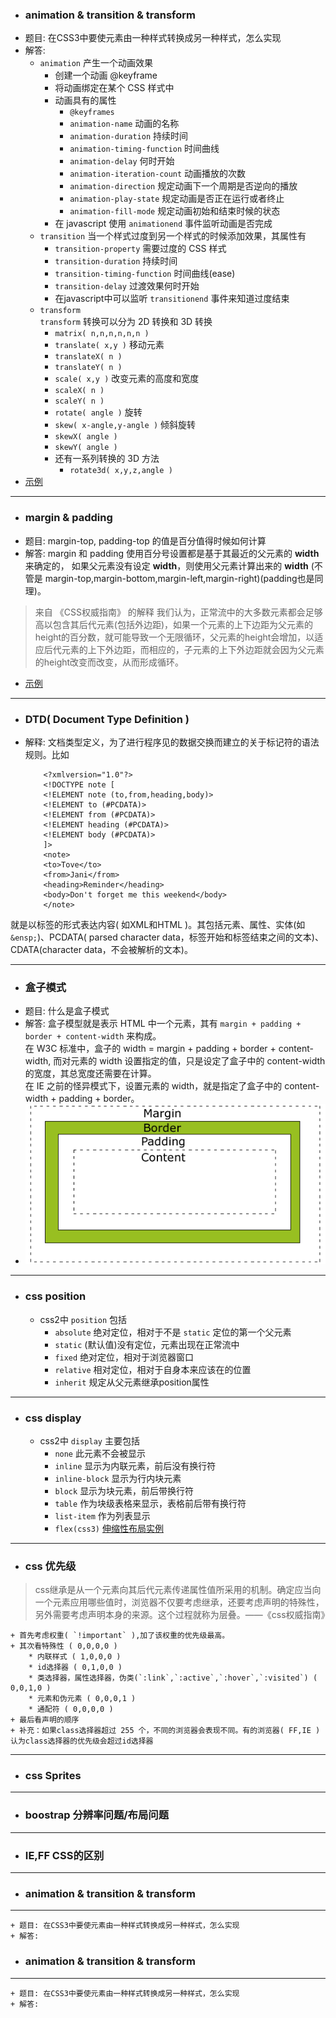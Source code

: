 - ###  animation & transition & transform
- 题目: 在CSS3中要使元素由一种样式转换成另一种样式，怎么实现
- 解答: 
    + `animation`
        产生一个动画效果
        * 创建一个动画 @keyframe
        * 将动画绑定在某个 CSS 样式中
        * 动画具有的属性
            - `@keyframes`
            - `animation-name` 动画的名称
            - `animation-duration` 持续时间
            - `animation-timing-function` 时间曲线
            - `animation-delay` 何时开始
            - `animation-iteration-count` 动画播放的次数
            - `animation-direction` 规定动画下一个周期是否逆向的播放
            - `animation-play-state` 规定动画是否正在运行或者终止
            - `animation-fill-mode` 规定动画初始和结束时候的状态
        *  在 javascript 使用 `animationend` 事件监听动画是否完成
    + `transition`
        当一个样式过度到另一个样式的时候添加效果，其属性有
        * `transition-property` 需要过度的 CSS 样式
        * `transition-duration` 持续时间
        * `transition-timing-function` 时间曲线(ease)
        * `transition-delay` 过渡效果何时开始
        * 在javascript中可以监听 `transitionend` 事件来知道过度结束
    + `transform`  
     `transform` 转换可以分为 2D 转换和 3D 转换
        * `matrix( n,n,n,n,n,n )`
        * `translate( x,y )` 移动元素
        * `translateX( n )`
        * `translateY( n )`
        * `scale( x,y )` 改变元素的高度和宽度
        * `scaleX( n )`
        * `scaleY( n )` 
        * `rotate( angle )` 旋转
        * `skew( x-angle,y-angle )` 倾斜旋转
        * `skewX( angle )`
        * `skewY( angle )` 
        * 还有一系列转换的 3D 方法
            - `rotate3d( x,y,z,angle )` 
- [示例](animation&transition&transform.html) 

---    
- ###  margin & padding
- 题目: margin-top, padding-top 的值是百分值得时候如何计算
- 解答: margin 和 padding 使用百分号设置都是基于其最近的父元素的 **width** 来确定的， 如果父元素没有设定 **width**，则使用父元素计算出来的 **width** (不管是 margin-top,margin-bottom,margin-left,margin-right)(padding也是同理)。
> 来自 《CSS权威指南》 的解释
> 我们认为，正常流中的大多数元素都会足够高以包含其后代元素(包括外边距)，如果一个元素的上下边距为父元素的height的百分数，就可能导致一个无限循环，父元素的height会增加，以适应后代元素的上下外边距，而相应的，子元素的上下外边距就会因为父元素的height改变而改变，从而形成循环。  
- [示例](margin&padding.html)

---
- ### DTD( Document Type Definition )
- 解释: 文档类型定义，为了进行程序见的数据交换而建立的关于标记符的语法规则。比如 
    ```
        <?xmlversion="1.0"?>
        <!DOCTYPE note [
        <!ELEMENT note (to,from,heading,body)>
        <!ELEMENT to (#PCDATA)>
        <!ELEMENT from (#PCDATA)>
        <!ELEMENT heading (#PCDATA)>
        <!ELEMENT body (#PCDATA)>
        ]>
        <note>
        <to>Tove</to>
        <from>Jani</from>
        <heading>Reminder</heading>
        <body>Don't forget me this weekend</body>
        </note>
    ```
就是以标签的形式表达内容( 如XML和HTML )。其包括元素、属性、实体(如`&ensp;`)、PCDATA( parsed character data，标签开始和标签结束之间的文本)、CDATA(character data，不会被解析的文本)。

---
- ###  盒子模式
- 题目: 什么是盒子模式
- 解答: 盒子模型就是表示 HTML 中一个元素，其有 `margin + padding + border + content-width` 来构成。  
在 W3C 标准中，盒子的 width = margin + padding + border + content-width, 而对元素的 width 设置指定的值，只是设定了盒子中的 content-width 的宽度，其总宽度还需要在计算。   
在 IE 之前的怪异模式下，设置元素的 width，就是指定了盒子中的 content-width + padding + border。 
- ![示例图](image/box_pic.png)

---
- ### css position
    + css2中 `position` 包括
        * `absolute` 绝对定位，相对于不是 `static` 定位的第一个父元素 
        * `static` (默认值)没有定位，元素出现在正常流中
        * `fixed` 绝对定位，相对于浏览器窗口
        * `relative` 相对定位，相对于自身本来应该在的位置
        * `inherit` 规定从父元素继承position属性

---
- ### css display
    + css2中 `display` 主要包括
        * `none` 此元素不会被显示
        * `inline` 显示为内联元素，前后没有换行符
        * `inline-block` 显示为行内块元素
        * `block` 显示为块元素，前后带换行符
        * `table` 作为块级表格来显示，表格前后带有换行符
        * `list-item` 作为列表显示
        * `flex(css3)` [伸缩性布局](http://www.ruanyifeng.com/blog/2015/07/flex-grammar.html)[实例](http://www.ruanyifeng.com/blog/2015/07/flex-examples.html)
---
- ### css 优先级
> css继承是从一个元素向其后代元素传递属性值所采用的机制。确定应当向一个元素应用哪些值时，浏览器不仅要考虑继承，还要考虑声明的特殊性，另外需要考虑声明本身的来源。这个过程就称为层叠。——《css权威指南》

    + 首先考虑权重( `!important` ),加了该权重的优先级最高。
    + 其次看特殊性 ( 0,0,0,0 )
        * 内联样式 ( 1,0,0,0 )
        * id选择器 ( 0,1,0,0 )
        * 类选择器，属性选择器，伪类(`:link`,`:active`,`:hover`,`:visited`) ( 0,0,1,0 )
        * 元素和伪元素 ( 0,0,0,1 )
        * 通配符 ( 0,0,0,0 )
    + 最后看声明的顺序
    + 补充：如果class选择器超过 255 个，不同的浏览器会表现不同。有的浏览器( FF,IE )认为class选择器的优先级会超过id选择器

---
- ### css Sprites

---
- ### boostrap 分辨率问题/布局问题

---
- ### IE,FF CSS的区别

---











- ###  animation & transition & transform
---
    + 题目: 在CSS3中要使元素由一种样式转换成另一种样式，怎么实现
    + 解答:

- ###  animation & transition & transform
---
    + 题目: 在CSS3中要使元素由一种样式转换成另一种样式，怎么实现
    + 解答:
